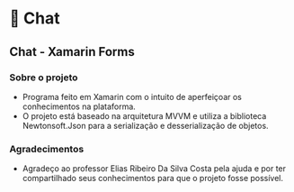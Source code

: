# :iphone: Chat 

## Chat - Xamarin Forms

### Sobre o projeto

* Programa feito em Xamarin com o intuito de aperfeiçoar os conhecimentos na plataforma.
* O projeto está baseado na arquitetura MVVM e utiliza a biblioteca Newtonsoft.Json para a serialização e desserialização de objetos.


### Agradecimentos

* Agradeço ao professor Elias Ribeiro Da Silva Costa pela ajuda e por ter compartilhado seus conhecimentos para que o projeto fosse possível.
